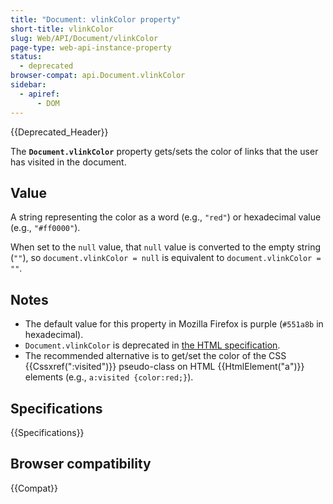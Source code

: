 ```yaml
---
title: "Document: vlinkColor property"
short-title: vlinkColor
slug: Web/API/Document/vlinkColor
page-type: web-api-instance-property
status:
  - deprecated
browser-compat: api.Document.vlinkColor
sidebar:
  - apiref:
      - DOM
---
```


{{Deprecated_Header}}

The **`Document.vlinkColor`** property gets/sets the color of
links that the user has visited in the document.

## Value

A string representing the color as a word (e.g., `"red"`) or hexadecimal value (e.g., `"#ff0000"`).

When set to the `null` value, that `null` value is converted to the empty string (`""`), so `document.vlinkColor = null` is equivalent to `document.vlinkColor = ""`.

## Notes

- The default value for this property in Mozilla Firefox is purple
  (`#551a8b` in hexadecimal).
- `Document.vlinkColor` is deprecated in [the HTML specification](https://html.spec.whatwg.org/multipage/obsolete.html#dom-document-vlinkcolor).
- The recommended alternative is to get/set the color of the CSS {{Cssxref(":visited")}} pseudo-class on HTML {{HtmlElement("a")}} elements (e.g., `a:visited {color:red;}`).

## Specifications

{{Specifications}}

## Browser compatibility

{{Compat}}
